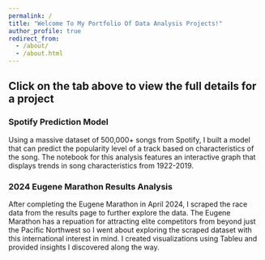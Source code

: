 ```yaml
---
permalink: /
title: "Welcome To My Portfolio Of Data Analysis Projects!"
author_profile: true
redirect_from: 
  - /about/
  - /about.html
---
```


## Click on the tab above to view the full details for a project ## 


<!--The current project in this showcase is related to my interest in the use of machine-learning models in entertainment data. Future projects will be associated with social issues that I've worked to solve in my internship experience. Below is a brief description of the currently showcased project. -->





### Spotify Prediction Model ###

Using a massive dataset of 500,000+ songs from Spotify, I built a model that can predict the popularity level of a track based on characteristics of the song. The notebook for this analysis features an interactive graph that displays trends in song characteristics from 1922-2019.

### 2024 Eugene Marathon Results Analysis ###

After completing the Eugene Marathon in April 2024, I scraped the race data from the results page to further explore the data. The Eugene Marathon has a repuation for attracting elite competitors from beyond just the Pacific Northwest so I went about exploring the scraped dataset with this international interest in mind. I created visualizations using Tableu and provided insights I discovered along the way.

